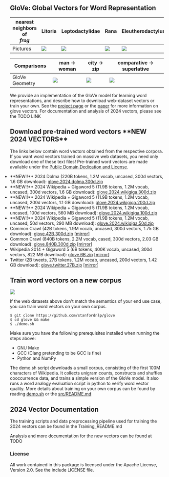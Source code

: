 ## GloVe: Global Vectors for Word Representation


| nearest neighbors of <br/> <em>frog</em> | Litoria             |  Leptodactylidae | Rana | Eleutherodactylus |
| --- | ------------------------------- | ------------------- | ---------------- | ------------------- |
| Pictures | <img src="https://nlp.stanford.edu/projects/glove/images/litoria.jpg"></img> | <img src="https://nlp.stanford.edu/projects/glove/images/leptodactylidae.jpg"></img> | <img src="https://nlp.stanford.edu/projects/glove/images/rana.jpg"></img> | <img src="https://nlp.stanford.edu/projects/glove/images/eleutherodactylus.jpg"></img> |

| Comparisons | man -> woman             |  city -> zip | comparative -> superlative |
| --- | ------------------------|-------------------------|-------------------------|
| GloVe Geometry | <img src="https://nlp.stanford.edu/projects/glove/images/man_woman_small.jpg"></img>  | <img src="https://nlp.stanford.edu/projects/glove/images/city_zip_small.jpg"></img> | <img src="https://nlp.stanford.edu/projects/glove/images/comparative_superlative_small.jpg"></img> |

We provide an implementation of the GloVe model for learning word representations, and describe how to download web-dataset vectors or train your own. See the [project page](https://nlp.stanford.edu/projects/glove/) or the [paper](https://nlp.stanford.edu/pubs/glove.pdf) for more information on glove vectors. For documentation and analysis of 2024 vectors, please see the TODO LINK

## Download pre-trained word vectors \*\***NEW 2024 VECTORS**\*\*
The links below contain word vectors obtained from the respective corpora. If you want word vectors trained on massive web datasets, you need only download one of these text files! Pre-trained word vectors are made available under the <a href="https://opendatacommons.org/licenses/pddl/">Public Domain Dedication and License</a>.
<div class="entry">
<ul style="padding-left:0px; margin-top:0px; margin-bottom:0px">
  <li> **NEW!!** 2024 Dolma (220B tokens, 1.2M vocab, uncased, 300d vectors, 1.6 GB download): <a href="https://nlp.stanford.edu/data/wordvecs/glove.2024.dolma.300d.zip">glove.2024.dolma.300d.zip</a> </li>
  <li> **NEW!!** 2024 Wikipedia + Gigaword 5 (11.9B tokens, 1.2M vocab, uncased, 300d vectors, 1.6 GB download): <a href="https://nlp.stanford.edu/data/wordvecs/glove.2024.wikigiga.300d.zip">glove.2024.wikigiga.300d.zip</a> </li>
  <li> **NEW!!** 2024 Wikipedia + Gigaword 5 (11.9B tokens, 1.2M vocab, uncased, 200d vectors, 1.1 GB download): <a href="https://nlp.stanford.edu/data/wordvecs/glove.2024.wikigiga.200d.zip">glove.2024.wikigiga.200d.zip</a> </li>
  <li> **NEW!!** 2024 Wikipedia + Gigaword 5 (11.9B tokens, 1.2M vocab, uncased, 100d vectors, 560 MB download): <a href="https://nlp.stanford.edu/data/wordvecs/glove.2024.wikigiga.100d.zip">glove.2024.wikigiga.100d.zip</a> </li>
   <li> **NEW!!** 2024 Wikipedia + Gigaword 5 (11.9B tokens, 1.2M vocab, uncased, 50d vectors, 290 MB download): <a href="https://nlp.stanford.edu/data/wordvecs/glove.2024.wikigiga.50d.zip">glove.2024.wikigiga.50d.zip</a> </li>
  <li> Common Crawl (42B tokens, 1.9M vocab, uncased, 300d vectors, 1.75 GB download): <a href="https://huggingface.co/stanfordnlp/glove/resolve/main/glove.42B.300d.zip">glove.42B.300d.zip</a> [<a href="https://nlp.stanford.edu/data/wordvecs/glove.42B.300d.zip">mirror</a>] </li>
  <li> Common Crawl (840B tokens, 2.2M vocab, cased, 300d vectors, 2.03 GB download): <a href="https://huggingface.co/stanfordnlp/glove/resolve/main/glove.840B.300d.zip">glove.840B.300d.zip</a> [<a href="https://nlp.stanford.edu/data/wordvecs/glove.840B.300d.zip">mirror</a>] </li>
  <li> Wikipedia 2014 + Gigaword 5 (6B tokens, 400K vocab, uncased, 300d vectors, 822 MB download): <a href="https://huggingface.co/stanfordnlp/glove/resolve/main/glove.6B.zip">glove.6B.zip</a> [<a href="https://nlp.stanford.edu/data/wordvecs/glove.6B.zip">mirror</a>] </li>
  <li> Twitter (2B tweets, 27B tokens, 1.2M vocab, uncased, 200d vectors, 1.42 GB download): <a href="https://huggingface.co/stanfordnlp/glove/resolve/main/glove.twitter.27B.zip">glove.twitter.27B.zip</a> [<a href="https://nlp.stanford.edu/data/wordvecs/glove.twitter.27B.zip">mirror</a>] </li>
</ul>
</div>

## Train word vectors on a new corpus

<img src="https://travis-ci.org/stanfordnlp/GloVe.svg?branch=master"></img>

If the web datasets above don't match the semantics of your end use case, you can train word vectors on your own corpus.

    $ git clone https://github.com/stanfordnlp/glove
    $ cd glove && make
    $ ./demo.sh

Make sure you have the following prerequisites installed when running the steps above:

* GNU Make
* GCC (Clang pretending to be GCC is fine)
* Python and NumPy

The demo.sh script downloads a small corpus, consisting of the first 100M characters of Wikipedia. It collects unigram counts, constructs and shuffles cooccurrence data, and trains a simple version of the GloVe model. It also runs a word analogy evaluation script in python to verify word vector quality. More details about training on your own corpus can be found by reading [demo.sh](https://github.com/stanfordnlp/GloVe/blob/master/demo.sh) or the [src/README.md](https://github.com/stanfordnlp/GloVe/tree/master/src)

## 2024 Vector Documentation 
The training scripts and data preprocessing pipeline used for training the 2024 vectors can be found in the Training_README.md

Analysis and more documentation for the new vectors can be found at TODO

### License
All work contained in this package is licensed under the Apache License, Version 2.0. See the include LICENSE file.
